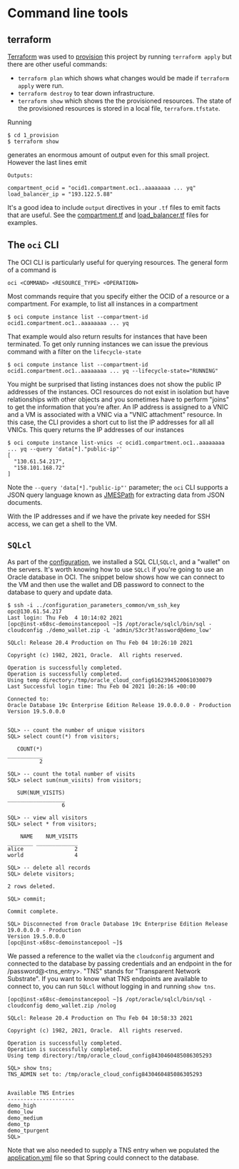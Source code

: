 # Command line tools
## terraform
[Terraform](https://terraform.io) was used to [provision](../../1_provision) this project by running `terraform apply` but there are other useful commands:
 * `terraform plan` which shows what changes would be made if `terraform apply` were run.
 * `terraform destroy` to tear down infrastructure.
 * `terraform show` which shows the the provisioned resources.
The state of the provisioned resources is stored in a local file, `terraform.tfstate`.

Running

```
$ cd 1_provision
$ terraform show
```

generates an enormous amount of output even for this small project. However the last lines emit

```
Outputs:

compartment_ocid = "ocid1.compartment.oc1..aaaaaaaa ... yq"
load_balancer_ip = "193.122.5.88"
```

It's a good idea to include `output` directives in your `.tf` files to emit facts that are useful. See the [compartment.tf](../../1_provision/compartment.tf) and
[load_balancer.tf](../../1_provision/load_balancer.tf) files for examples.

## The `oci` CLI
The OCI CLI is particularly useful for querying resources. The general form of a command is

```
oci <COMMAND> <RESOURCE_TYPE> <OPERATION>
```

Most commands require that you specify either the OCID of a resource or a compartment. For example, to list all instances in a compartment

```
$ oci compute instance list --compartment-id ocid1.compartment.oc1..aaaaaaaa ... yq
```

That example would also return results for instances that have been terminated. To get only running instances we can issue the previous command with a filter on the
`lifecycle-state`

```
$ oci compute instance list --compartment-id ocid1.compartment.oc1..aaaaaaaa ... yq --lifecycle-state="RUNNING"
```

You might be surprised that listing instances does not show the public IP addresses of the instances. OCI resources do not exist in isolation but have relationships
with other objects and you sometimes have to perform "joins" to get the information that you're after. An IP address is assigned to a VNIC and a VM is associated
with a VNIC via a "VNIC attachment" resource. In this case, the CLI provides a short cut to list the IP addresses for all all VNICs. This query returns the
IP addresses of our instances

```
$ oci compute instance list-vnics -c ocid1.compartment.oc1..aaaaaaaa ... yq --query 'data[*]."public-ip"'
[
  "130.61.54.217",
  "158.101.168.72"
]
```

Note the `--query 'data[*]."public-ip"'` parameter; the `oci` CLI supports a JSON query language known as [JMESPath](https://mespath.org) for extracting data
from JSON documents.

With the IP addresses and if we have the private key needed for SSH access, we can get a shell to the VM.

## `SQLcl`
As part of the [configuration](../../2_configure), we installed a SQL CLI,`SQLcl`, and a "wallet" on the servers. It's worth knowing how to use `SQLcl` if you're
going to use an Oracle database in OCI. The snippet below shows how we can connect to the VM and then use the wallet and DB password to connect to the database
to query and update data.

```
$ ssh -i ../configuration_parameters_common/vm_ssh_key opc@130.61.54.217
Last login: Thu Feb  4 10:14:02 2021
[opc@inst-x68sc-demoinstancepool ~]$ /opt/oracle/sqlcl/bin/sql -cloudconfig ./demo_wallet.zip -L 'admin/S3cr3t?assword@demo_low'

SQLcl: Release 20.4 Production on Thu Feb 04 10:26:10 2021

Copyright (c) 1982, 2021, Oracle.  All rights reserved.

Operation is successfully completed.
Operation is successfully completed.
Using temp directory:/tmp/oracle_cloud_config6162394520061030079
Last Successful login time: Thu Feb 04 2021 10:26:16 +00:00

Connected to:
Oracle Database 19c Enterprise Edition Release 19.0.0.0.0 - Production
Version 19.5.0.0.0


SQL> -- count the number of unique visitors
SQL> select count(*) from visitors;

   COUNT(*)
___________
          2

SQL> -- count the total number of visits
SQL> select sum(num_visits) from visitors;

   SUM(NUM_VISITS)
__________________
                 6

SQL> -- view all visitors
SQL> select * from visitors;

    NAME    NUM_VISITS
________ _____________
alice                2
world                4

SQL> -- delete all records
SQL> delete visitors;

2 rows deleted.

SQL> commit;

Commit complete.

SQL> Disconnected from Oracle Database 19c Enterprise Edition Release 19.0.0.0.0 - Production
Version 19.5.0.0.0
[opc@inst-x68sc-demoinstancepool ~]$
```

We passed a reference to the wallet via the `cloudconfig` argument and connected to the database by passing credentials and an endpoint in the for
<username>/password@<tns_entry>. "TNS" stands for "Transparent Network Substrate". If you want to know what TNS endpoints are available to connect to, you can
run `SQLcl` without logging in and running `show tns`.
  
```
[opc@inst-x68sc-demoinstancepool ~]$ /opt/oracle/sqlcl/bin/sql -cloudconfig demo_wallet.zip /nolog

SQLcl: Release 20.4 Production on Thu Feb 04 10:58:33 2021

Copyright (c) 1982, 2021, Oracle.  All rights reserved.

Operation is successfully completed.
Operation is successfully completed.
Using temp directory:/tmp/oracle_cloud_config8430460485086305293

SQL> show tns;
TNS_ADMIN set to: /tmp/oracle_cloud_config8430460485086305293


Available TNS Entries
---------------------
demo_high
demo_low
demo_medium
demo_tp
demo_tpurgent
SQL>                   
```

Note that we also needed to supply a TNS entry when we populated the [application.yml](../../deploy/templates/application.yml) file so that Spring could connect to the
database.
